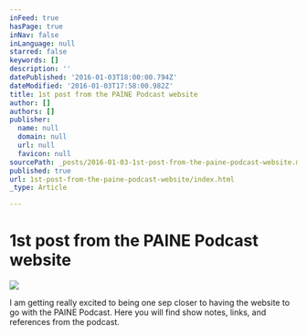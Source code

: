 ```yaml
---
inFeed: true
hasPage: true
inNav: false
inLanguage: null
starred: false
keywords: []
description: ''
datePublished: '2016-01-03T18:00:00.794Z'
dateModified: '2016-01-03T17:58:00.982Z'
title: 1st post from the PAINE Podcast website
author: []
authors: []
publisher:
  name: null
  domain: null
  url: null
  favicon: null
sourcePath: _posts/2016-01-03-1st-post-from-the-paine-podcast-website.md
published: true
url: 1st-post-from-the-paine-podcast-website/index.html
_type: Article

---
```

# 1st post from the PAINE Podcast website
![](https://the-grid-user-content.s3-us-west-2.amazonaws.com/f9b0f20b-fdd7-4636-8251-759ba6d85731.jpg)

I am getting really excited to being one sep closer to having the website to go with the PAINE Podcast.  Here you will find show notes, links, and references from the podcast.